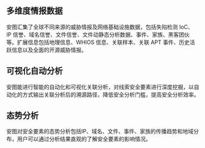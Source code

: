 ## 多维度情报数据
安图汇集了全球不同来源的威胁情报及网络基础设施数据，包括失陷检测 IoC、 IP 信誉、域名信誉、文件信誉、文件动静态分析数据、事件、家族、黑客团伙等。扩展信息包括地理信息、WHIOS 信息、关联样本、关联 APT 事件、历史活跃信息以及全面的开源威胁情报。
## 可视化自动分析
安图能进行智能的自动化和可视化关联分析，对线索安全要素进行深度挖掘，以自动化的方式输出关联分析后的溯源路径，降低安全分析门槛，提高安全分析效率。
## 态势分析
安图对安全要素的态势分析包括IP、域名、文件、事件、家族的传播趋势和地域分布，用户可以通过分析结果直观的了解安全要素的影响情况。
